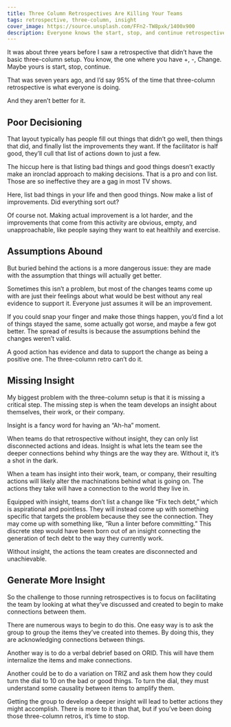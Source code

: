 ```yaml
---
title: Three Column Retrospectives Are Killing Your Teams
tags: retrospective, three-column, insight
cover_image: https://source.unsplash.com/FFn2-TW8pxk/1400x900
description: Everyone knows the start, stop, and continue retrospective. That retrospective is terrible for helping teams improve because it leads to poor decisions, lots of assumptions, and lacks connection to the real world.
---
```

It was about three years before I saw a retrospective that didn’t have the basic three-column setup. You know, the one where you have +, -, Change. Maybe yours is start, stop, continue.

That was seven years ago, and I’d say 95% of the time that three-column retrospective is what everyone is doing.

And they aren’t better for it.

## Poor Decisioning

That layout typically has people fill out things that didn’t go well, then things that did, and finally list the improvements they want. If the facilitator is half good, they’ll cull that list of actions down to just a few.

The hiccup here is that listing bad things and good things doesn’t exactly make an ironclad approach to making decisions. That is a pro and con list. Those are so ineffective they are a gag in most TV shows.

Here, list bad things in your life and then good things. Now make a list of improvements. Did everything sort out?

Of course not. Making actual improvement is a lot harder, and the improvements that come from this activity are obvious, empty, and unapproachable, like people saying they want to eat healthily and exercise.

## Assumptions Abound

But buried behind the actions is a more dangerous issue: they are made with the assumption that things will actually get better.

Sometimes this isn’t a problem, but most of the changes teams come up with are just their feelings about what would be best without any real evidence to support it. Everyone just assumes it will be an improvement.

If you could snap your finger and make those things happen, you’d find a lot of things stayed the same, some actually got worse, and maybe a few got better. The spread of results is because the assumptions behind the changes weren’t valid.

A good action has evidence and data to support the change as being a positive one. The three-column retro can’t do it.

## Missing Insight

My biggest problem with the three-column setup is that it is missing a critical step. The missing step is when the team develops an insight about themselves, their work, or their company.

Insight is a fancy word for having an “Ah-ha” moment.

When teams do that retrospective without insight, they can only list disconnected actions and ideas. Insight is what lets the team see the deeper connections behind why things are the way they are. Without it, it’s a shot in the dark.

When a team has insight into their work, team, or company, their resulting actions will likely alter the machinations behind what is going on. The actions they take will have a connection to the world they live in.

Equipped with insight, teams don’t list a change like “Fix tech debt,” which is aspirational and pointless. They will instead come up with something specific that targets the problem because they see the connection. They may come up with something like, “Run a linter before committing.” This discrete step would have been born out of an insight connecting the generation of tech debt to the way they currently work.

Without insight, the actions the team creates are disconnected and unachievable.

## Generate More Insight

So the challenge to those running retrospectives is to focus on facilitating the team by looking at what they’ve discussed and created to begin to make connections between them.

There are numerous ways to begin to do this. One easy way is to ask the group to group the items they’ve created into themes. By doing this, they are acknowledging connections between things.

Another way is to do a verbal debrief based on ORID. This will have them internalize the items and make connections.

Another could be to do a variation on TRIZ and ask them how they could turn the dial to 10 on the bad or good things. To turn the dial, they must understand some causality between items to amplify them.

Getting the group to develop a deeper insight will lead to better actions they might accomplish. There is more to it than that, but if you’ve been doing those three-column retros, it’s time to stop.
